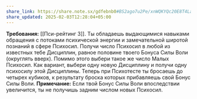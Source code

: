 ```yaml
---
share_link: https://share.note.sx/gdfebnb0#BS2ago7u2Pe/xnWQKYQc20E8T4LaqbwzdG6nhej14hk
share_updated: 2025-02-03T12:28:04+05:00
---
```

**Требования:** [[Пси-рейтинг 3]].
Ты обладаешь выдающимися навыками обращения с потоками психической энергии и замечательной широтой познаний в сфере Психосил. Получи число Психосил в любой из известных тебе Дисциплин, равное половине твоего Бонуса Силы Воли (округлять вверх). Помимо этого выбери такое же число Малых Психосил. Как вариант, выбери одну новую Дисциплину и получи одну психосилу этой Дисциплины. Теперь при Психотесте ты бросаешь до четырех кубиков, к результату броска которых прибавляешь свой Бонус Силы Воли.
**Примечание:** Если твой Бонус Силы Воли впоследствии увеличится, ты не получишь задним числом новых Психосил.